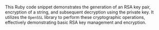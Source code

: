 This Ruby code snippet demonstrates the generation of an RSA key pair, encryption of a string, and subsequent decryption using the private key. It utilizes the `OpenSSL` library to perform these cryptographic operations, effectively demonstrating basic RSA key management and encryption.
